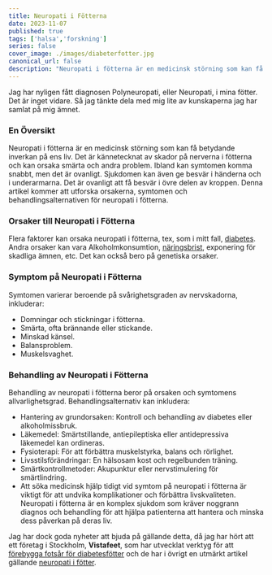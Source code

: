 ```yaml
---
title: Neuropati i Fötterna
date: 2023-11-07
published: true
tags: ['halsa','forskning']
series: false
cover_image: ./images/diabeterfotter.jpg
canonical_url: false
description: "Neuropati i fötterna är en medicinsk störning som kan få betydande inverkan på ens liv. Det är kännetecknat av skador på nerverna i fötterna och kan orsaka smärta och andra problem. Denna artikel kommer att utforska orsakerna, symtomen och behandlingsalternativen för neuropati i fötterna."
---
```


Jag har nyligen fått diagnosen Polyneuropati, eller Neuropati, i mina fötter. Det är inget vidare. Så jag tänkte dela med mig lite av kunskaperna jag har samlat på mig ämnet.

### En Översikt

Neuropati i fötterna är en medicinsk störning som kan få betydande inverkan på ens liv. Det är kännetecknat av skador på nerverna i fötterna och kan orsaka smärta och andra problem. Ibland kan symtomen komma snabbt, men det är ovanligt. Sjukdomen kan även ge besvär i händerna och i underarmarna. Det är ovanligt att få besvär i övre delen av kroppen. Denna artikel kommer att utforska orsakerna, symtomen och behandlingsalternativen för neuropati i fötterna.

### Orsaker till Neuropati i Fötterna

Flera faktorer kan orsaka neuropati i fötterna, tex, som i mitt fall, <a href="https://sv.wikipedia.org/wiki/Diabetes">diabetes</a>. Andra orsaker kan vara Alkoholmkonsumtion, <a href="https://sv.wikipedia.org/wiki/N%C3%A4ringsbrist">näringsbrist</a>, exponering för skadliga ämnen, etc. Det kan också bero på genetiska orsaker.

### Symptom på Neuropati i Fötterna

Symtomen varierar beroende på svårighetsgraden av nervskadorna, inkluderar:

- Domningar och stickningar i fötterna.
- Smärta, ofta brännande eller stickande.
- Minskad känsel.
- Balansproblem.
- Muskelsvaghet.

### Behandling av Neuropati i Fötterna

Behandling av neuropati i fötterna beror på orsaken och symtomens allvarlighetsgrad. Behandlingsalternativ kan inkludera:

- Hantering av grundorsaken: Kontroll och behandling av diabetes eller alkoholmissbruk.
- Läkemedel: Smärtstillande, antiepileptiska eller antidepressiva läkemedel kan ordineras.
- Fysioterapi: För att förbättra muskelstyrka, balans och rörlighet.
- Livsstilsförändringar: En hälsosam kost och regelbunden träning.
- Smärtkontrollmetoder: Akupunktur eller nervstimulering för smärtlindring.
- Att söka medicinsk hjälp tidigt vid symtom på neuropati i fötterna är viktigt för att undvika komplikationer och förbättra livskvaliteten. Neuropati i fötterna är en komplex sjukdom som kräver noggrann diagnos och behandling för att hjälpa patienterna att hantera och minska dess påverkan på deras liv. 

Jag har dock goda nyheter att bjuda på gällande detta, då jag har hört att ett företag i Stockholm, **Vistafeet**, som har utvecklat verktyg för att <a href="https://vistafeet.se/">förebygga fotsår för diabetesfötter</a> och de har i övrigt en utmärkt artikel gällande <a href="https://vistafeet.se/articles/neuropati-och-dess-paverkan-pa-fotterna-hos-personer-med-diabetes">neuropati i fötter</a>.